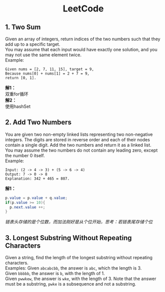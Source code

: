 # <center>LeetCode</center>

## 1. Two Sum
Given an array of integers, return indices of the two numbers such that they add up to a specific target.  
You may assume that each input would have exactly one solution, and you may not use the same element twice.  
Example:  
```
Given nums = [2, 7, 11, 15], target = 9,
Because nums[0] + nums[1] = 2 + 7 = 9,
return [0, 1].
```  
**解1：**  
双重for循环  
**解2：**  
使用hashSet

## 2. Add Two Numbers
You are given two non-empty linked lists representing two non-negative integers. The digits are stored in reverse order and each of their nodes contain a single digit. Add the two numbers and return it as a linked list.  
You may assume the two numbers do not contain any leading zero, except the number 0 itself.  
Example:  
```
Input: (2 -> 4 -> 3) + (5 -> 6 -> 4)
Output: 7 -> 0 -> 8
Explanation: 342 + 465 = 807.
```  
**解1：**
```Java
p.value = p.value + q.value;
if(p.value >= 10){
  p.next.value ++;
}
```
*链表头存储的是个位数，而加法刚好是从个位开始，思考：若链表尾存储个位*

## 3. Longest Substring Without Repeating Characters
Given a string, find the length of the longest substring without repeating characters.    
Examples:
Given `abcabcbb`, the answer is `abc`, which the length is 3.  
Given `bbbbb`, the answer is `b`, with the length of 1.  
Given `pwwkew`, the answer is `wke`, with the length of 3. Note that the answer must be a substring, `pwke` is a subsequence and not a substring.  

